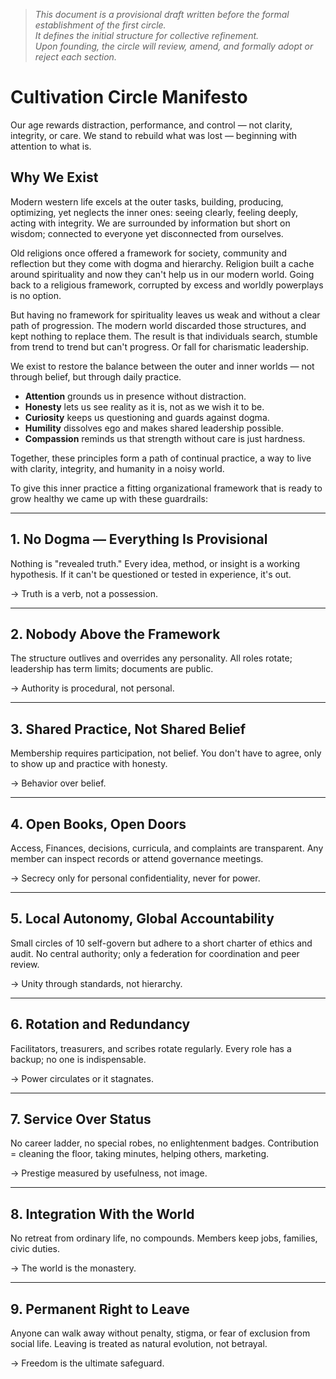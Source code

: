 > *This document is a provisional draft written before the formal establishment of the first circle.  
> It defines the initial structure for collective refinement.  
> Upon founding, the circle will review, amend, and formally adopt or reject each section.*


# Cultivation Circle Manifesto

Our age rewards distraction, performance, and control — not clarity, integrity, or care.
We stand to rebuild what was lost — beginning with attention to what is.

## Why We Exist

Modern western life excels at the outer tasks, building, producing, optimizing, yet neglects the inner ones: seeing clearly, feeling deeply, acting with integrity. We are surrounded by information but short on wisdom; connected to everyone yet disconnected from ourselves.

Old religions once offered a framework for society, community and reflection but they come with dogma and hierarchy. Religion built a cache around spirituality and now they can't help us in our modern world. Going back to a religious framework, corrupted by excess and worldly powerplays is no option.

But having no framework for spirituality leaves us weak and without a clear path of progression. The modern world discarded those structures, and kept nothing to replace them. The result is that individuals search, stumble from trend to trend but can't progress. Or fall for charismatic leadership.

We exist to restore the balance between the outer and inner worlds — not through belief, but through daily practice.

- **Attention** grounds us in presence without distraction.
- **Honesty** lets us see reality as it is, not as we wish it to be.
- **Curiosity** keeps us questioning and guards against dogma.
- **Humility** dissolves ego and makes shared leadership possible.
- **Compassion** reminds us that strength without care is just hardness.

Together, these principles form a path of continual practice, a way to live with clarity, integrity, and humanity in a noisy world.

To give this inner practice a fitting organizational framework that is ready to grow healthy we came up with these guardrails:

---

## 1. No Dogma — Everything Is Provisional

Nothing is "revealed truth." Every idea, method, or insight is a working hypothesis. If it can't be questioned or tested in experience, it's out.

→ Truth is a verb, not a possession.

---

## 2. Nobody Above the Framework

The structure outlives and overrides any personality. All roles rotate; leadership has term limits; documents are public.

→ Authority is procedural, not personal.

---

## 3. Shared Practice, Not Shared Belief

Membership requires participation, not belief. You don't have to agree, only to show up and practice with honesty.

→ Behavior over belief.

---

## 4. Open Books, Open Doors

Access, Finances, decisions, curricula, and complaints are transparent. Any member can inspect records or attend governance meetings.

→ Secrecy only for personal confidentiality, never for power.

---

## 5. Local Autonomy, Global Accountability

Small circles of 10 self-govern but adhere to a short charter of ethics and audit. No central authority; only a federation for coordination and peer review.

→ Unity through standards, not hierarchy.

---

## 6. Rotation and Redundancy

Facilitators, treasurers, and scribes rotate regularly. Every role has a backup; no one is indispensable.

→ Power circulates or it stagnates.

---

## 7. Service Over Status

No career ladder, no special robes, no enlightenment badges. Contribution = cleaning the floor, taking minutes, helping others, marketing.

→ Prestige measured by usefulness, not image.

---

## 8. Integration With the World

No retreat from ordinary life, no compounds. Members keep jobs, families, civic duties.

→ The world is the monastery.

---

## 9. Permanent Right to Leave

Anyone can walk away without penalty, stigma, or fear of exclusion from social life. Leaving is treated as natural evolution, not betrayal.

→ Freedom is the ultimate safeguard.